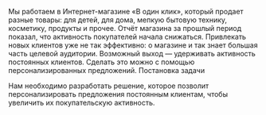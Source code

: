 

Мы работаем в Интернет-магазине «В один клик», который продает разные товары: для детей, для дома, мепкую бытовую технику, косметику, продукты и прочее. Отчёт магазина за прошлый период показал, что активность покупателей начала снижаться. Привлекать новых клиентов уже не так эффективно: о магазине и так знает большая часть целевой аудитории. Возможный выход — удерживать активность постоянных клиентов. Сделать это можно с помощью персонализированных предложений.
Постановка задачи

Нам необходимо разработать решение, которое позволит персонализировать предложения постоянным клиентам, чтобы увеличить их покупательскую активность.

